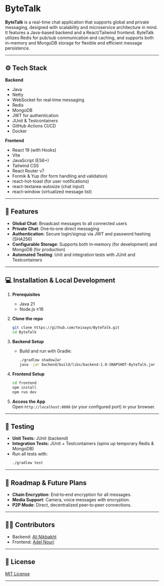 # ByteTalk

**ByteTalk** is a real-time chat application that supports global and private messaging, designed with scalability and microservice architecture in mind. It features a Java-based backend and a React/Tailwind frontend. ByteTalk utilizes Redis for pub/sub communication and caching, and supports both in-memory and MongoDB storage for flexible and efficient message persistence.

---

## ⚙️ Tech Stack

**Backend**
- Java 
- Netty
- WebSocket for real‑time messaging
- Redis
- MongoDB
- JWT for authentication
- JUnit & Testcontainers 
- GitHub Actions CI/CD
- Docker
  
**Frontend**
- React 19 (with Hooks)
- Vite
- JavaScript (ES6+)
- Tailwind CSS
- React Router v7
- Formik & Yup (for form handling and validation)
- react-hot-toast (for user notifications)
- react-textarea-autosize (chat input)
- react-window (virtualized message list)

---

## 🚀 Features

- **Global Chat**: Broadcast messages to all connected users
- **Private Chat**: One‑to‑one direct messaging
- **Authentication**: Secure login/signup via JWT and password hashing (SHA256)
- **Configurable Storage**: Supports both in‑memory (for development) and MongoDB (for production)
- **Automated Testing**: Unit and integration tests with JUnit and Testcontainers
  
---

## 💻 Installation & Local Development

1. **Prerequisites**
    - Java 21
    - Node.js ≥16

2. **Clone the repo**
   ```bash
   git clone https://github.com/teixayo/ByteTalk.git
   cd ByteTalk
   ```

3. **Backend Setup**
    - Build and run with Gradle:
      ```bash
      ./gradlew shadowJar
      java -jar backend/build/libs/backend-1.0-SNAPSHOT-ByteTalk.jar
      ```

4. **Frontend Setup**
   ```bash
   cd frontend
   npm install
   npm run dev
   ```

5. **Access the App**  
   Open `http://localhost:8080` (or your configured port) in your browser.

---

## 🧪 Testing

- **Unit Tests:** JUnit (backend)
- **Integration Tests:** JUnit + Testcontainers (spins up temporary Redis & MongoDB)
- Run all tests with:
  ```bash
  ./gradlew test
  ```

---

## 🚧 Roadmap & Future Plans

- **Chain Encryption**: End‑to‑end encryption for all messages.
- **Media Support**: Camera, voice messages with encryption.
- **P2P Mode**: Direct, decentralized peer‑to‑peer connections.

---

## 👨‍💻 Contributors

- Backend: [Ali Nikbakht](https://github.com/teixayo)
- Frontend: [Adel Nouri](https://github.com/AdelNouri)

---

## 📄 License

[MIT License](LICENSE)

--- 
